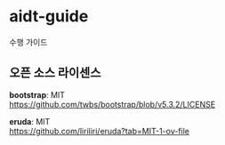 # aidt-guide
수행 가이드

## 오픈 소스 라이센스

**bootstrap**: MIT<br>
https://github.com/twbs/bootstrap/blob/v5.3.2/LICENSE

**eruda**: MIT<br>
https://github.com/liriliri/eruda?tab=MIT-1-ov-file
